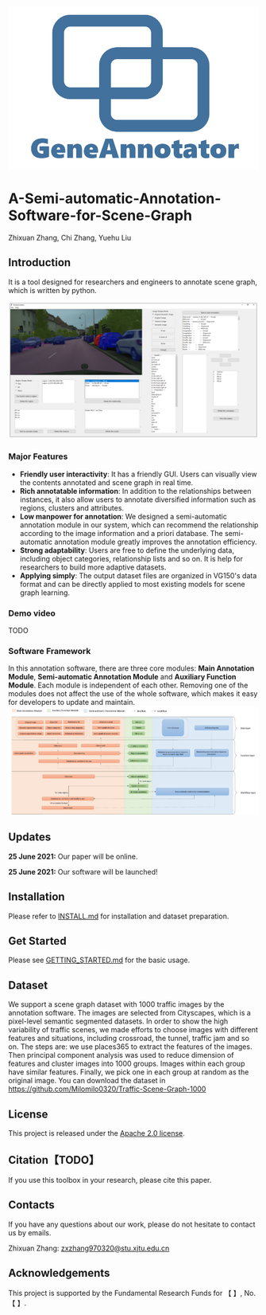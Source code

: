 <p align="center">
    <img src='teaser_image/logo.png'>
</p>

# A-Semi-automatic-Annotation-Software-for-Scene-Graph

Zhixuan Zhang, Chi Zhang, Yuehu Liu


## Introduction

It is a tool designed for researchers and engineers to annotate scene graph, which is written by python.

![image](teaser_image/UI.png)

### Major Features

- **Friendly user interactivity**: It has a friendly GUI. Users can visually view the contents annotated and scene graph in real time.
- **Rich annotatable information**: In addition to the relationships between instances, it also allow users to annotate diversified information such as regions, clusters and attributes.
- **Low manpower for annotation**: We designed a semi-automatic annotation module in our system, which can recommend the relationship according to the image information and a priori database. The semi-automatic annotation module greatly improves the annotation efficiency.
- **Strong adaptability**: Users are free to define the underlying data, including object categories, relationship lists and so on. It is help for researchers to build more adaptive datasets.
- **Applying simply**: The output dataset files are organized in VG150's data format and can be directly applied to most existing models for scene graph learning.

### Demo video
TODO


### Software Framework

In this annotation software, there are three core modules: **Main Annotation Module**, **Semi-automatic Annotation Module** and **Auxiliary Function Module**.  Each module is independent of each other. Removing one of the modules does not affect the use of the whole software, which makes it easy for developers to update and maintain.
![image](teaser_image/overview.png)


## Updates

 **25 June 2021:** Our paper will be online.

 **25 June 2021:** Our software will be launched!

## Installation

Please refer to [INSTALL.md](docs/INSTALL.md) for installation and dataset preparation.

## Get Started

Please see [GETTING_STARTED.md](docs/GETTING_STARTED.md) for the basic usage.

## Dataset
We support a scene graph dataset with 1000 traffic images by the annotation software. The images are selected from Cityscapes, which is a pixel-level semantic segmented datasets. In order to show the high variability of traffic scenes, we made efforts to choose images with different features and situations, including crossroad, the tunnel, traffic jam and so on. The steps are: we use places365 to extract the features of the images. Then principal component analysis was used to reduce dimension of features and cluster images into 1000 groups. Images within each group have similar features. Finally, we pick one in each group at random as the original image.
You can download the dataset in https://github.com/Milomilo0320/Traffic-Scene-Graph-1000
## License

This project is released under the [Apache 2.0 license](LICENSE).

## Citation【TODO】

If you use this toolbox in your research, please cite this paper.

## Contacts

If you have any questions about our work, please do not hesitate to contact us by emails.

Zhixuan Zhang: [zxzhang970320@stu.xjtu.edu.cn](mailto:zxzhang970320@stu.xjtu.edu.cn)

## Acknowledgements

This project is supported by the Fundamental Research Funds for 【 】, No. 【 】.





